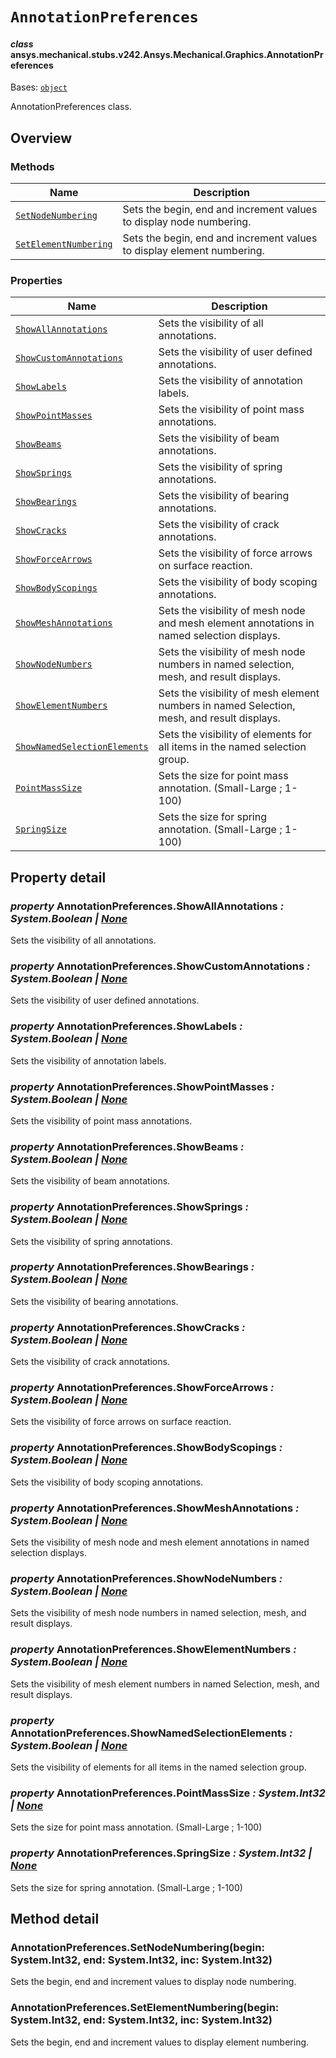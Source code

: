# `AnnotationPreferences`



#### *class* ansys.mechanical.stubs.v242.Ansys.Mechanical.Graphics.AnnotationPreferences

Bases: [`object`](https://docs.python.org/3/library/functions.html#object)

AnnotationPreferences class.

<!-- !! processed by numpydoc !! -->

<a id="overview"></a>

## Overview

### Methods

| Name | Description |
|---------------------------------------------------------------------|------------------------------------------------------------------------|
| [`SetNodeNumbering`](#AnnotationPreferences.SetNodeNumbering)       | Sets the begin, end and increment values to display node numbering.    |
| [`SetElementNumbering`](#AnnotationPreferences.SetElementNumbering) | Sets the begin, end and increment values to display element numbering. |

### Properties

| Name | Description |
|-----------------------------------------------------------------------------------|--------------------------------------------------------------------------------------------|
| [`ShowAllAnnotations`](#AnnotationPreferences.ShowAllAnnotations)                 | Sets the visibility of all annotations.                                                    |
| [`ShowCustomAnnotations`](#AnnotationPreferences.ShowCustomAnnotations)           | Sets the visibility of user defined annotations.                                           |
| [`ShowLabels`](#AnnotationPreferences.ShowLabels)                                 | Sets the visibility of annotation labels.                                                  |
| [`ShowPointMasses`](#AnnotationPreferences.ShowPointMasses)                       | Sets the visibility of point mass annotations.                                             |
| [`ShowBeams`](#AnnotationPreferences.ShowBeams)                                   | Sets the visibility of beam annotations.                                                   |
| [`ShowSprings`](#AnnotationPreferences.ShowSprings)                               | Sets the visibility of spring annotations.                                                 |
| [`ShowBearings`](#AnnotationPreferences.ShowBearings)                             | Sets the visibility of bearing annotations.                                                |
| [`ShowCracks`](#AnnotationPreferences.ShowCracks)                                 | Sets the visibility of crack annotations.                                                  |
| [`ShowForceArrows`](#AnnotationPreferences.ShowForceArrows)                       | Sets the visibility of force arrows on surface reaction.                                   |
| [`ShowBodyScopings`](#AnnotationPreferences.ShowBodyScopings)                     | Sets the visibility of body scoping annotations.                                           |
| [`ShowMeshAnnotations`](#AnnotationPreferences.ShowMeshAnnotations)               | Sets the visibility of mesh node and mesh element annotations in named selection displays. |
| [`ShowNodeNumbers`](#AnnotationPreferences.ShowNodeNumbers)                       | Sets the visibility of mesh node numbers in named selection, mesh, and result displays.    |
| [`ShowElementNumbers`](#AnnotationPreferences.ShowElementNumbers)                 | Sets the visibility of mesh element numbers in named Selection, mesh, and result displays. |
| [`ShowNamedSelectionElements`](#AnnotationPreferences.ShowNamedSelectionElements) | Sets the visibility of elements for all items in the named selection group.                |
| [`PointMassSize`](#AnnotationPreferences.PointMassSize)                           | Sets the size for point mass annotation. (Small-Large ; 1-100)                             |
| [`SpringSize`](#AnnotationPreferences.SpringSize)                                 | Sets the size for spring annotation. (Small-Large ; 1-100)                                 |

<a id="property-detail"></a>

## Property detail

<a id="AnnotationPreferences.ShowAllAnnotations"></a>

### *property* AnnotationPreferences.ShowAllAnnotations *: System.Boolean | [None](https://docs.python.org/3/library/constants.html#None)*

Sets the visibility of all annotations.

<!-- !! processed by numpydoc !! -->

<a id="AnnotationPreferences.ShowCustomAnnotations"></a>

### *property* AnnotationPreferences.ShowCustomAnnotations *: System.Boolean | [None](https://docs.python.org/3/library/constants.html#None)*

Sets the visibility of user defined annotations.

<!-- !! processed by numpydoc !! -->

<a id="AnnotationPreferences.ShowLabels"></a>

### *property* AnnotationPreferences.ShowLabels *: System.Boolean | [None](https://docs.python.org/3/library/constants.html#None)*

Sets the visibility of annotation labels.

<!-- !! processed by numpydoc !! -->

<a id="AnnotationPreferences.ShowPointMasses"></a>

### *property* AnnotationPreferences.ShowPointMasses *: System.Boolean | [None](https://docs.python.org/3/library/constants.html#None)*

Sets the visibility of point mass annotations.

<!-- !! processed by numpydoc !! -->

<a id="AnnotationPreferences.ShowBeams"></a>

### *property* AnnotationPreferences.ShowBeams *: System.Boolean | [None](https://docs.python.org/3/library/constants.html#None)*

Sets the visibility of beam annotations.

<!-- !! processed by numpydoc !! -->

<a id="AnnotationPreferences.ShowSprings"></a>

### *property* AnnotationPreferences.ShowSprings *: System.Boolean | [None](https://docs.python.org/3/library/constants.html#None)*

Sets the visibility of spring annotations.

<!-- !! processed by numpydoc !! -->

<a id="AnnotationPreferences.ShowBearings"></a>

### *property* AnnotationPreferences.ShowBearings *: System.Boolean | [None](https://docs.python.org/3/library/constants.html#None)*

Sets the visibility of bearing annotations.

<!-- !! processed by numpydoc !! -->

<a id="AnnotationPreferences.ShowCracks"></a>

### *property* AnnotationPreferences.ShowCracks *: System.Boolean | [None](https://docs.python.org/3/library/constants.html#None)*

Sets the visibility of crack annotations.

<!-- !! processed by numpydoc !! -->

<a id="AnnotationPreferences.ShowForceArrows"></a>

### *property* AnnotationPreferences.ShowForceArrows *: System.Boolean | [None](https://docs.python.org/3/library/constants.html#None)*

Sets the visibility of force arrows on surface reaction.

<!-- !! processed by numpydoc !! -->

<a id="AnnotationPreferences.ShowBodyScopings"></a>

### *property* AnnotationPreferences.ShowBodyScopings *: System.Boolean | [None](https://docs.python.org/3/library/constants.html#None)*

Sets the visibility of body scoping annotations.

<!-- !! processed by numpydoc !! -->

<a id="AnnotationPreferences.ShowMeshAnnotations"></a>

### *property* AnnotationPreferences.ShowMeshAnnotations *: System.Boolean | [None](https://docs.python.org/3/library/constants.html#None)*

Sets the visibility of mesh node and mesh element annotations in named selection displays.

<!-- !! processed by numpydoc !! -->

<a id="AnnotationPreferences.ShowNodeNumbers"></a>

### *property* AnnotationPreferences.ShowNodeNumbers *: System.Boolean | [None](https://docs.python.org/3/library/constants.html#None)*

Sets the visibility of mesh node numbers in named selection, mesh, and result displays.

<!-- !! processed by numpydoc !! -->

<a id="AnnotationPreferences.ShowElementNumbers"></a>

### *property* AnnotationPreferences.ShowElementNumbers *: System.Boolean | [None](https://docs.python.org/3/library/constants.html#None)*

Sets the visibility of mesh element numbers in named Selection, mesh, and result displays.

<!-- !! processed by numpydoc !! -->

<a id="AnnotationPreferences.ShowNamedSelectionElements"></a>

### *property* AnnotationPreferences.ShowNamedSelectionElements *: System.Boolean | [None](https://docs.python.org/3/library/constants.html#None)*

Sets the visibility of elements for all items in the named selection group.

<!-- !! processed by numpydoc !! -->

<a id="AnnotationPreferences.PointMassSize"></a>

### *property* AnnotationPreferences.PointMassSize *: System.Int32 | [None](https://docs.python.org/3/library/constants.html#None)*

Sets the size for point mass annotation. (Small-Large ; 1-100)

<!-- !! processed by numpydoc !! -->

<a id="AnnotationPreferences.SpringSize"></a>

### *property* AnnotationPreferences.SpringSize *: System.Int32 | [None](https://docs.python.org/3/library/constants.html#None)*

Sets the size for spring annotation. (Small-Large ; 1-100)

<!-- !! processed by numpydoc !! -->

<a id="method-detail"></a>

## Method detail

<a id="AnnotationPreferences.SetNodeNumbering"></a>

### AnnotationPreferences.SetNodeNumbering(begin: System.Int32, end: System.Int32, inc: System.Int32)

Sets the begin, end and increment values to display node numbering.

<!-- !! processed by numpydoc !! -->

<a id="AnnotationPreferences.SetElementNumbering"></a>

### AnnotationPreferences.SetElementNumbering(begin: System.Int32, end: System.Int32, inc: System.Int32)

Sets the begin, end and increment values to display element numbering.

<!-- !! processed by numpydoc !! -->

